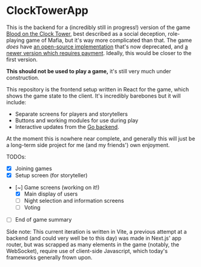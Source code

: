 # ClockTowerApp

This is the backend for a (incredibly still in progress!) version of the game [Blood on the Clock Tower](https://bloodontheclocktower.com/), best described as a social deception, role-playing game of Mafia, but it's way more complicated than that. The game *does* have [an open-source implementation](https://clocktower.online/) that's now deprecated, and [a newer version which requires payment](https://online.bloodontheclocktower.com). Ideally, this would be closer to the first version.

**This should not be used to play a game,** it's still very much under construction.

This repository is the frontend setup written in React for the game, which shows the game state to the client. It's incredibly barebones but it will include:
- Separate screens for players and storytellers
- Buttons and working modules for use during play
- Interactive updates from the [Go backend](https://github.com/specificlanguage/ClockTowerAPI).

At the moment this is nowhere near complete, and generally this will just be a long-term side project for me (and my friends') own enjoyment.

TODOs:
- [x] Joining games
- [x] Setup screen (for storyteller)
- [~] Game screens (working on it!)
  - [x] Main display of users
  - [ ] Night selection and information screens
  - [ ] Voting
- [ ] End of game summary

Side note: This current iteration is written in Vite, a previous attempt at a backend (and could very well be to this day) was made in Next.js' app router, but was scrapped as many elements in the game (notably, the WebSocket), require use of client-side Javascript, which today's frameworks generally frown upon. 